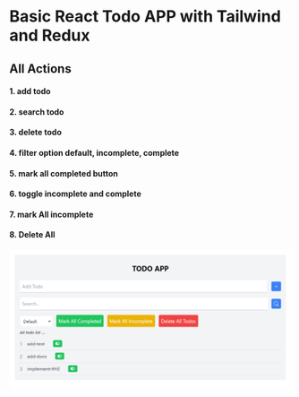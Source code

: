 # Basic React Todo APP with Tailwind and Redux 

## All Actions
#### 1. add todo 
#### 2. search todo
#### 3. delete todo
#### 4. filter option default, incomplete, complete
#### 5. mark all completed button
#### 6. toggle incomplete and complete
#### 7. mark All incomplete
#### 8. Delete All



![alt text](image-3.png)

 

